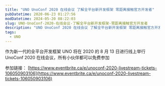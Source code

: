 ```yaml
---
title: "UNO UnoConf 2020 在线会议 了解全平台新开发框架 零距离接触官方开发者"
pubDatetime: 2020-06-23 01:27:56
modDatetime: 2024-05-20 08:22:03
slug: UNO-UnoConf-2020-在线会议-了解全平台新开发框架-零距离接触官方开发者
description: "UNO UnoConf 2020 在线会议 了解全平台新开发框架 零距离接触官方开发者"
tags:
  - UNO
---
```





作为新一代的全平台开发框架 UNO 将在 2020 的 8 月 13 日进行线上举行 UnoConf 2020 在线会议，所有小伙伴都可以免费参加

<!--more-->


<!-- CreateTime:6/23/2020 9:27:56 AM -->



参加链接： [https://www.eventbrite.ca/e/unoconf-2020-livestream-tickets-106050903106](https://www.eventbrite.ca/e/unoconf-2020-livestream-tickets-106050903106)

